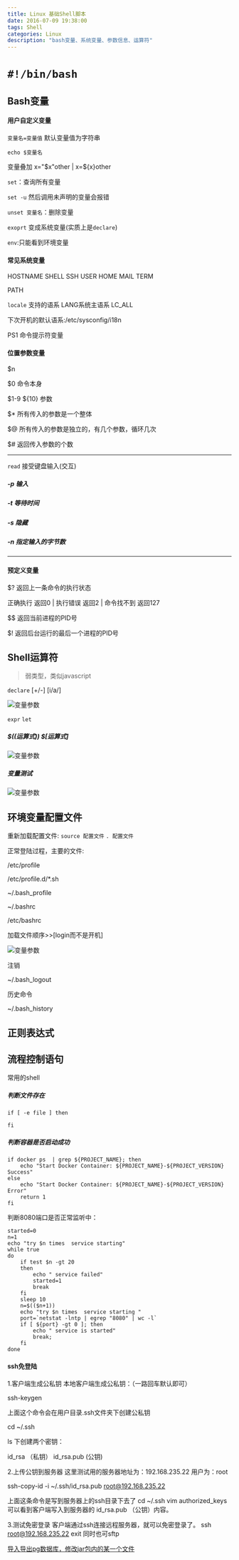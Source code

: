 ```yaml
---
title: Linux 基础Shell脚本
date: 2016-07-09 19:38:00
tags: Shell
categories: Linux
description: "bash变量、系统变量、参数信息、运算符"
---
```


# `#!/bin/bash`

## Bash变量

#### 用户自定义变量

`变量名=变量值` 默认变量值为字符串

`echo $变量名`

变量叠加  x="$x"other | x=${x}other

`set`：查询所有变量

`set -u` 然后调用未声明的变量会报错

`unset 变量名`：删除变量

`exoprt` 变成系统变量(实质上是`declare`)

`env`:只能看到环境变量
<!--more-->
#### 常见系统变量

HOSTNAME SHELL SSH USER  HOME MAIL TERM

PATH

`locale` 支持的语系 LANG系统主语系 LC_ALL

下次开机的默认语系:/etc/sysconfig/i18n

PS1 命令提示符变量

#### 位置参数变量
$n 

$0 命令本身

$1-9 ${10} 参数

$\*  所有传入的参数是一个整体

$@   所有传入的参数是独立的，有几个参数，循环几次

$\#  返回传入参数的个数

------

`read` 接受键盘输入(交互)

##### -p 输入

##### -t 等待时间

##### -s 隐藏

##### -n 指定输入的字节数

--------

#### 预定义变量

$? 返回上一条命令的执行状态

正确执行 返回0 | 执行错误 返回2 | 命令找不到 返回127

$$ 返回当前进程的PID号

$! 返回后台运行的最后一个进程的PID号

## Shell运算符
 >弱类型，类似javascript

`declare` [+/-] [i/a/]

![变量参数](Linux-基础Shell脚本/201607101216.PNG)

`expr` `let`

##### $((运算式)) $[运算式]

![变量参数](Linux-基础Shell脚本/201607101227.PNG)

##### 变量测试

![变量参数](Linux-基础Shell脚本/201607101231.PNG)

## 环境变量配置文件

重新加载配置文件: `source 配置文件`  `. 配置文件`

正常登陆过程，主要的文件:

/etc/profile

/etc/profile.d/*.sh

~/.bash_profile

~/.bashrc

/etc/bashrc

加载文件顺序>>[login而不是开机]

![变量参数](Linux-基础Shell脚本/201607101243.PNG)

注销

~/.bash_logout

历史命令

~/.bash_history

## 正则表达式

## 流程控制语句

常用的shell

##### 判断文件存在
```
if [ -e file ] then

fi
```

##### 判断容器是否启动成功

```
if docker ps  | grep ${PROJECT_NAME}; then
	echo "Start Docker Container: ${PROJECT_NAME}-${PROJECT_VERSION} Success"
else 
	echo "Start Docker Container: ${PROJECT_NAME}-${PROJECT_VERSION} Error"
	return 1
fi
```

判断8080端口是否正常监听中：

```
started=0
n=1
echo "try $n times  service starting"
while true
do
	if test $n -gt 20
	then
		echo " service failed"
		started=1
		break
	fi
	sleep 10
	n=$(($n+1))
	echo "try $n times  service starting "
	port=`netstat -lntp | egrep "8080" | wc -l`
	if [ ${port} -gt 0 ]; then
		echo " service is started"
		break;
	fi
done

```

#### ssh免登陆

1.客户端生成公私钥
本地客户端生成公私钥：（一路回车默认即可）

ssh-keygen

上面这个命令会在用户目录.ssh文件夹下创建公私钥

cd ~/.ssh

ls
下创建两个密钥：

id_rsa （私钥）
id_rsa.pub (公钥)

2.上传公钥到服务器
这里测试用的服务器地址为：192.168.235.22
用户为：root

ssh-copy-id -i ~/.ssh/id_rsa.pub root@192.168.235.22

上面这条命令是写到服务器上的ssh目录下去了
cd ~/.ssh
vim authorized_keys
可以看到客户端写入到服务器的 id_rsa.pub （公钥）内容。

3.测试免密登录
客户端通过ssh连接远程服务器，就可以免密登录了。
ssh root@192.168.235.22
exit
同时也可sftp


[导入导出pg数据库，修改jar包内的某一个文件](https://github.com/muxiaobai/shell/tree/master/linux)
